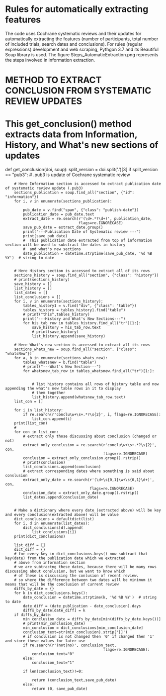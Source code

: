 # Rules for automatically extracting features
The code uses Cochrane systematic reviews and their updates for automatically extracting the features (number of participants, total number of included trials, search dates and conclusions). For rules (regular expressions) development and web scraping, Pythgon 3.7 and its Beautiful Soup library is used. The figure Steps_AutomaticExtraction.png represents the steps involved in information extraction.

# METHOD TO EXTRACT CONCLUSION FROM SYSTEMATIC REVIEW UPDATES
# This get_conclusion() method extracts data from Information, History, and What's new sections of updates

def get_conclusion(doi, soup):
    split_version = doi.split('.')[3]
    if split_version == "pub3":  # .pub3 is update of Cochrane systematic review
    
        # Here Information section is accessed to extract publication date of systematic review update (.pub3)
        sections_publication = soup.find_all("section", {"id": "information"})
        for i, v in enumerate(sections_publication):                          
                                                     
            pub_date = v.find("span", {"class": "publish-date"})
            publication_date = pub_date.text
            extract_date = re.search(r'(\d+.*?\d+)', publication_date,
                                     flags=re.IGNORECASE)
            save_pub_date = extract_date.group()
            print("---Publication Date of Systematic review ---")
            print(save_pub_date)
            #  This publication date extracted from top of information section will be used to substract the dates in history 
            #  and what's new sections
            date_publication = datetime.strptime(save_pub_date, '%d %B %Y')  # string to date
            
            
        # Here History section is accessed to extract all of its rows
        sections_history = soup.find_all("section", {"class": "history"})
        # print(sections_history)
        save_history = []
        list_history = []
        list_dates = []
        list_conclusions = []
        for i, v in enumerate(sections_history):
            tables_history1 = v.find("div", {"class": "table"})
            tables_history = tables_history1.find("table")
            # print("this",tables_history)
            print("---History and What's New Sections---")
            for his_tab_row in tables_history.find_all("tr")[1:]:
                save_history = his_tab_row.text
                # print(save_history)
                list_history.append(save_history)
                
        # Here What's new section is accessed to extract all its rows
        sections_whats_new = soup.find_all("section", {"class": "whatsNew"})
        for a, b in enumerate(sections_whats_new):
            tables_whatsnew = b.find("table")
            # print("---What's New Section---")
            for whatsnew_tab_row in tables_whatsnew.find_all("tr")[1:]:
             

                # list history contains all rows of history table and now appending the what's new table rows in it to display   
                # them together
                list_history.append(whatsnew_tab_row.text)
        list_con = []
    
        for i in list_history:
            if re.search(r'conclu\w+\s+.*?\s{2}', i, flags=re.IGNORECASE):
                list_con.append(i)
        print(list_con)
        #
        for con in list_con:
            # extract only those discussing about conclusion (changed or not)
            extract_only_conclusion = re.search(r'conclu\w+\s+.*?\s{2}', con,
                                                flags=re.IGNORECASE)  
            conclusion = extract_only_conclusion.group().rstrip()
            # print(conclusion)
            list_conclusions.append(conclusion)
            # extract corresponding dates where something is said about conslusion 
            extract_only_date = re.search(r'(\d+\s{0,1}\w+\s{0,1}\d+)', con,
                                          flags=re.IGNORECASE) 
            conclusion_date = extract_only_date.group().rstrip()
            list_dates.append(conclusion_date)

      
        # Make a dictionary where every date (extracted above) will be key and every conclusion(extracted above) will be value
        dict_conclusions = defaultdict(list)
        for i, d in enumerate(list_dates):
            dict_conclusions[d].append(
                list_conclusions[i])  
        print(dict_conclusions)
     
        list_diff = []
        dict_diff = {}
        # for every key in dict_conclusions.keys() now subtract that key(date) from the publication date which we extracted 
        # above from information section
        # we are subtractng these dates, because there will be many rows discussing about conslusion, but we want to know which   
        # of these is discussing the conlusion of recent review.
        # so where the difference between two dates will be minimum it means that will be the conclusion of current review
        diffs_by_date = {}
        for k in dict_conclusions.keys():
            date_conclusion = datetime.strptime(k, '%d %B %Y')  # string to date
            date_diff = (date_publication - date_conclusion).days
            diffs_by_date[date_diff] = k
        if diffs_by_date:
            min_conclusion_date = diffs_by_date[min(diffs_by_date.keys())]
            # print(min_conclusion_date)
            min_conclusion = dict_conclusions[min_conclusion_date]
            conclusion_text=str(min_conclusion).strip('[]')
            # if conclusion is not changed then '0' if changed then '1' and store these values for later use
            if re.search(r'(not|no)', conclusion_text,
                                                flags=re.IGNORECASE):
                conclusion_text="0"
            else:
                conclusion_text="1"

            if len(conclusion_text)!=0:

                return (conclusion_text,save_pub_date)
            else:
                return (0, save_pub_date)

